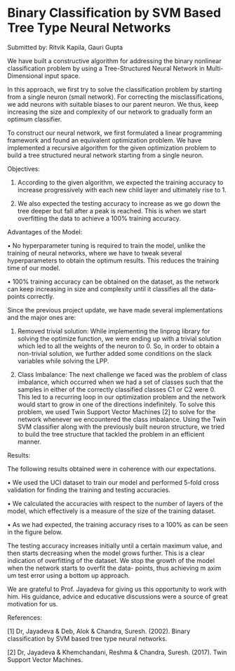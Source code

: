 # Binary Classification by SVM Based Tree Type Neural Networks

Submitted by: Ritvik Kapila, Gauri Gupta

We have built a constructive algorithm for addressing the binary nonlinear classification problem by using a Tree-Structured Neural Network in Multi-Dimensional input space.

In this approach, we first try to solve the classification problem by starting from a single neuron (small network). For correcting the misclassifications, we add neurons with suitable biases to our parent neuron. We thus, keep increasing the size and complexity of our network to gradually form an optimum classifier.

To construct our neural network, we first formulated a linear programming framework and found an equivalent optimization problem. We have implemented a recursive algorithm for the given optimization problem to build a tree structured neural network starting from a single neuron.


Objectives:
1. According to the given algorithm, we expected the training accuracy to increase progressively with each new child layer and ultimately rise to 1.

2. We also expected the testing accuracy to increase as we go down the tree deeper but fall after a peak is reached. This is when we start overfitting the data to achieve a 100% training accuracy.



Advantages of the Model:

• No hyperparameter tuning is required to train the model, unlike the training of neural networks, where we have to tweak several hyperparameters to obtain the optimum results. This reduces the training time of our model.

• 100% training accuracy can be obtained on the dataset, as the network can keep increasing in size and complexity until it classifies all the data-points correctly.


Since the previous project update, we have made several implementations and the major ones are:


1. Removed trivial solution:
While implementing the linprog library for solving the optimize function, we were ending up with a trivial solution which led to all the weights of the neuron to 0. So, in order to obtain a non-trivial solution, we further added some conditions on the slack variables while solving the LPP.


2. Class Imbalance:
The next challenge we faced was the problem of class imbalance, which occurred when we had a set of classes such that the samples in either of the correctly classified classes C1 or C2 were 0. This led to a recurring loop in our optimization problem and the network would start to grow in one of the directions indefinitely. To solve this problem, we used Twin Support Vector Machines [2] to solve for the network whenever we encountered the class imbalance. Using the Twin SVM classifier along with the previously built neuron structure, we tried to build the tree structure that tackled the problem in an efficient manner.


Results:

The following results obtained were in coherence with our expectations.


• We used the UCI dataset to train our model and performed 5-fold cross validation for finding the training and testing accuracies.

• We calculated the accuracies with respect to the number of layers of the model, which effectively is a measure of the size of the training dataset.

• As we had expected, the training accuracy rises to a 100% as can be seen in the figure below.


The testing accuracy increases initially until a certain maximum value, and then starts decreasing when the model grows further. This is a clear indication of overfitting of the dataset.
We stop the growth of the model when the network starts to overfit the data- points, thus achieving m axim um test error using a bottom up approach.


We are grateful to Prof. Jayadeva for giving us this opportunity to work with him. His guidance, advice and educative discussions were a source of great motivation for us.

References:

[1] Dr, Jayadeva & Deb, Alok & Chandra, Suresh. (2002). Binary classification by SVM based tree type neural networks.

[2] Dr, Jayadeva & Khemchandani, Reshma & Chandra, Suresh. (2017). Twin Support Vector Machines.
